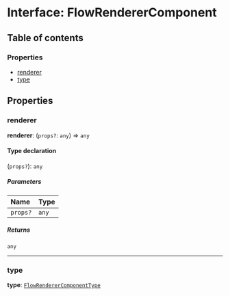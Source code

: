 # Interface: FlowRendererComponent

## Table of contents

### Properties

* [renderer](/en/auto-docs/renderer/interfaces/FlowRendererComponent.md#renderer)
* [type](/en/auto-docs/renderer/interfaces/FlowRendererComponent.md#type)

## Properties

### renderer

**renderer**: (`props?`: `any`) => `any`

#### Type declaration

(`props?`): `any`

##### Parameters

| Name | Type |
| :------ | :------ |
| `props?` | `any` |

##### Returns

`any`

***

### type

**type**: [`FlowRendererComponentType`](/en/auto-docs/renderer/enums/FlowRendererComponentType.md)
